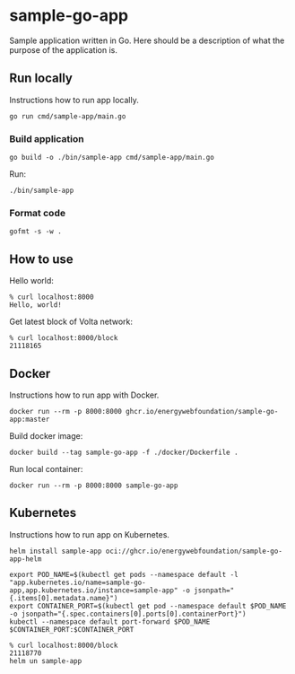 # sample-go-app
Sample application written in Go. Here should be a description of what the purpose of the application is.

## Run locally
Instructions how to run app locally.


```
go run cmd/sample-app/main.go
```

### Build application
```
go build -o ./bin/sample-app cmd/sample-app/main.go
```

Run:
```
./bin/sample-app
```


### Format code
```
gofmt -s -w .
```


## How to use

Hello world:
```
% curl localhost:8000
Hello, world!
```


Get latest block of Volta network:
```
% curl localhost:8000/block
21118165
```

## Docker
Instructions how to run app with Docker.

```
docker run --rm -p 8000:8000 ghcr.io/energywebfoundation/sample-go-app:master
```


Build docker image:
```
docker build --tag sample-go-app -f ./docker/Dockerfile .
```

Run local container:
```
docker run --rm -p 8000:8000 sample-go-app
```



## Kubernetes
Instructions how to run app on Kubernetes.

```
helm install sample-app oci://ghcr.io/energywebfoundation/sample-go-app-helm
```

```
export POD_NAME=$(kubectl get pods --namespace default -l "app.kubernetes.io/name=sample-go-app,app.kubernetes.io/instance=sample-app" -o jsonpath="{.items[0].metadata.name}")
export CONTAINER_PORT=$(kubectl get pod --namespace default $POD_NAME -o jsonpath="{.spec.containers[0].ports[0].containerPort}")
kubectl --namespace default port-forward $POD_NAME $CONTAINER_PORT:$CONTAINER_PORT
```

```
% curl localhost:8000/block
21118770
helm un sample-app
```